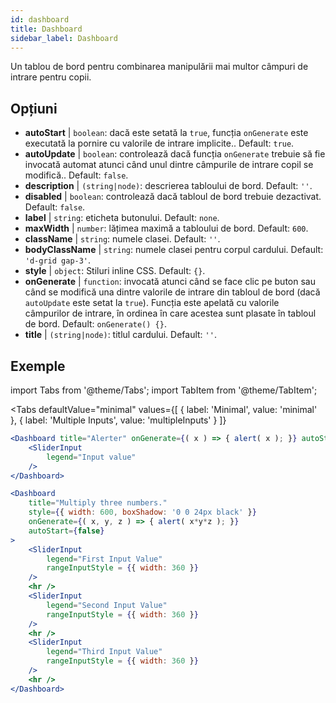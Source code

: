 ```yaml
--- 
id: dashboard 
title: Dashboard
sidebar_label: Dashboard 
---
```


Un tablou de bord pentru combinarea manipulării mai multor câmpuri de intrare pentru copii.

## Opțiuni

* __autoStart__ | `boolean`: dacă este setată la `true`, funcția `onGenerate` este executată la pornire cu valorile de intrare implicite.. Default: `true`.
* __autoUpdate__ | `boolean`: controlează dacă funcția `onGenerate` trebuie să fie invocată automat atunci când unul dintre câmpurile de intrare copil se modifică.. Default: `false`.
* __description__ | `(string|node)`: descrierea tabloului de bord. Default: `''`.
* __disabled__ | `boolean`: controlează dacă tabloul de bord trebuie dezactivat. Default: `false`.
* __label__ | `string`: eticheta butonului. Default: `none`.
* __maxWidth__ | `number`: lățimea maximă a tabloului de bord. Default: `600`.
* __className__ | `string`: numele clasei. Default: `''`.
* __bodyClassName__ | `string`: numele clasei pentru corpul cardului. Default: `'d-grid gap-3'`.
* __style__ | `object`: Stiluri inline CSS. Default: `{}`.
* __onGenerate__ | `function`: invocată atunci când se face clic pe buton sau când se modifică una dintre valorile de intrare din tabloul de bord (dacă `autoUpdate` este setat la `true`). Funcția este apelată cu valorile câmpurilor de intrare, în ordinea în care acestea sunt plasate în tabloul de bord. Default: `onGenerate() {}`.
* __title__ | `(string|node)`: titlul cardului. Default: `''`.


## Exemple

import Tabs from '@theme/Tabs';
import TabItem from '@theme/TabItem';

<Tabs
    defaultValue="minimal"
    values={[
        { label: 'Minimal', value: 'minimal' },
        { label: 'Multiple Inputs', value: 'multipleInputs' }
    ]}
>

<TabItem value="minimal"> 

```jsx live
<Dashboard title="Alerter" onGenerate={( x ) => { alert( x ); }} autoStart={false} >
    <SliderInput
        legend="Input value"
    />
</Dashboard>
```

</TabItem>

<TabItem value="multipleInputs" > 

```jsx live
<Dashboard 
    title="Multiply three numbers."
    style={{ width: 600, boxShadow: '0 0 24px black' }}
    onGenerate={( x, y, z ) => { alert( x*y*z ); }} 
    autoStart={false} 
>
    <SliderInput
        legend="First Input Value"
        rangeInputStyle = {{ width: 360 }}
    />
    <hr />
    <SliderInput
        legend="Second Input Value"
        rangeInputStyle = {{ width: 360 }}
    />
    <hr />
    <SliderInput
        legend="Third Input Value"
        rangeInputStyle = {{ width: 360 }}
    />
    <hr />
</Dashboard>
```

</TabItem>

</Tabs>
